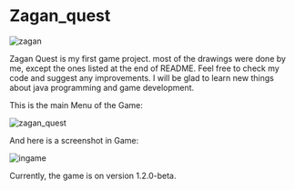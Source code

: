 # Zagan_quest
![zagan](https://user-images.githubusercontent.com/43708972/153739330-4bef941f-a9b0-4104-945e-4d513997e3f7.gif)

Zagan Quest is my first game project. most of the drawings were done by me, except the ones listed at the end of README. Feel free to check my code 
and suggest any improvements. I will be glad to learn new things about java programming and game development.

This is the main Menu of the Game:

![zagan_quest](https://user-images.githubusercontent.com/43708972/235547850-8ccdaff7-032a-4261-a180-9a67ffb8a369.png)

And here is a screenshot in Game:

![ingame](https://user-images.githubusercontent.com/43708972/235547953-1b36ff76-bffb-460a-be43-3d32d1aab344.png)

Currently, the game is on version 1.2.0-beta.

